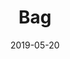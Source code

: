---
title: Bag
date: '2019-05-20'
thumb_image: images/mar-4yo/4-mar-bolso1.jpg
thumb_image_alt: Bag
image: images/mar-4yo/4-mar-bolso1.jpg
image_alt: Bag
template: project
---	